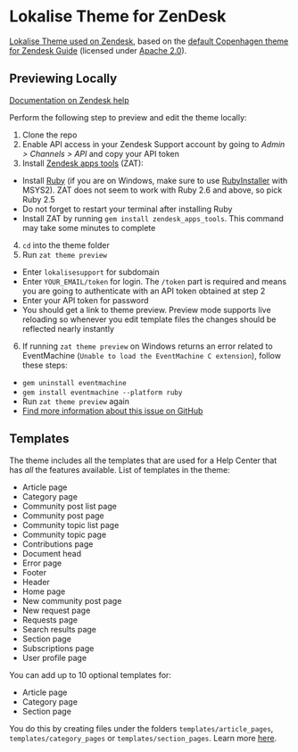 # Lokalise Theme for ZenDesk

[Lokalise Theme used on Zendesk](https://lokalisesupport.zendesk.com/hc/en-us), based on the [default Copenhagen theme for Zendesk Guide](https://github.com/zendesk/copenhagen_theme) (licensed under [Apache 2.0](https://github.com/zendesk/copenhagen_theme/blob/master/LICENSE)).

## Previewing Locally

[Documentation on Zendesk help](https://support.zendesk.com/hc/en-us/articles/115014810447)

Perform the following step to preview and edit the theme locally:

1. Clone the repo
2. Enable API access in your Zendesk Support account by going to *Admin > Channels > API* and copy your API token
3. Install [Zendesk apps tools](https://develop.zendesk.com/hc/en-us/articles/360001075048) (ZAT):
  + Install [Ruby](https://www.ruby-lang.org/en/downloads/) (if you are on Windows, make sure to use [RubyInstaller](https://rubyinstaller.org/downloads/) with MSYS2). ZAT does not seem to work with Ruby 2.6 and above, so pick Ruby 2.5
  + Do not forget to restart your terminal after installing Ruby
  + Install ZAT by running `gem install zendesk_apps_tools`. This command may take some minutes to complete
4. `cd` into the theme folder
5. Run `zat theme preview`
  + Enter `lokalisesupport` for subdomain
  + Enter `YOUR_EMAIL/token` for login. The `/token` part is required and means you are going to authenticate with an API token obtained at step 2
  + Enter your API token for password
  + You should get a link to theme preview. Preview mode supports live reloading so whenever you edit template files the changes should be reflected nearly instantly
6. If running `zat theme preview` on Windows returns an error related to EventMachine (`Unable to load the EventMachine C extension`), follow these steps:
  + `gem uninstall eventmachine`
  + `gem install eventmachine --platform ruby`
  + Run `zat theme preview` again
  + [Find more information about this issue on GitHub](https://github.com/oneclick/rubyinstaller2/issues/96)

## Templates
The theme includes all the templates that are used for a Help Center that has *all* the features available.
List of templates in the theme:

* Article page
* Category page
* Community post list page
* Community post page
* Community topic list page
* Community topic page
* Contributions page
* Document head
* Error page
* Footer
* Header
* Home page
* New community post page
* New request page
* Requests page
* Search results page
* Section page
* Subscriptions page
* User profile page

You can add up to 10 optional templates for:

 * Article page
 * Category page
 * Section page

You do this by creating files under the folders `templates/article_pages`, `templates/category_pages` or `templates/section_pages`.
Learn more [here](https://support.zendesk.com/hc/en-us/articles/360001948367).
